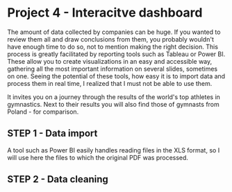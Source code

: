# Project 4 - Interacitve dashboard

The amount of data collected by companies can be huge. If you wanted to review them all and draw conclusions from them, you probably wouldn't have enough time to do so, not to mention making the right decision. This process is greatly facilitated by reporting tools such as Tableau or Power BI. These allow you to create visualizations in an easy and accessible way, gathering all the most important information on several slides, sometimes on one. Seeing the potential of these tools, how easy it is to import data and process them in real time, I realized that I must not be able to use them.

It invites you on a journey through the results of the world's top athletes in gymnastics. Next to their results you will also find those of gymnasts from Poland - for comparison.

## STEP 1 - Data import

A tool such as Power BI easily handles reading files in the XLS format, so I will use here the files to which the original PDF was processed.

## STEP 2 - Data cleaning